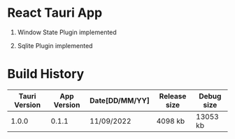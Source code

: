 # React Tauri App

1. Window State Plugin implemented

2. Sqlite Plugin implemented

# Build History

| Tauri Version | App Version | Date[DD/MM/YY] | Release size| Debug size |
| ------------- | ----------- | -------------- | ----------- | ---------- |
| 1.0.0         | 0.1.1       | 11/09/2022     | 4098 kb     | 13053 kb   |
